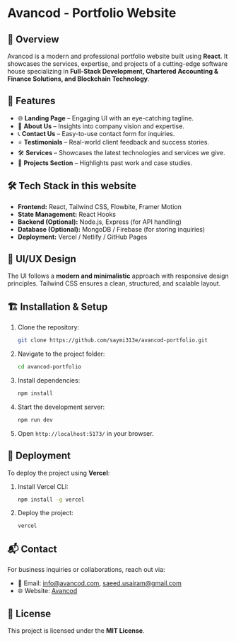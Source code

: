 # Avancod - Portfolio Website

## 🚀 Overview
Avancod is a modern and professional portfolio website built using **React**. It showcases the services, expertise, and projects of a cutting-edge software house specializing in **Full-Stack Development, Chartered Accounting & Finance Solutions, and Blockchain Technology**.

## 📌 Features
- 🌐 **Landing Page** – Engaging UI with an eye-catching tagline.
- 🏢 **About Us** – Insights into company vision and expertise.
- 📞 **Contact Us** – Easy-to-use contact form for inquiries.
- ⭐ **Testimonials** – Real-world client feedback and success stories.
- 🛠️ **Services** – Showcases the latest technologies and services we give.
- 📑 **Projects Section** – Highlights past work and case studies.

## 🛠️ Tech Stack in this website
- **Frontend:** React, Tailwind CSS, Flowbite, Framer Motion
- **State Management:** React Hooks
- **Backend (Optional):** Node.js, Express (for API handling)
- **Database (Optional):** MongoDB / Firebase (for storing inquiries)
- **Deployment:** Vercel / Netlify / GitHub Pages

## 🎨 UI/UX Design
The UI follows a **modern and minimalistic** approach with responsive design principles. Tailwind CSS ensures a clean, structured, and scalable layout.

## 🏗️ Installation & Setup
1. Clone the repository:
   ```sh
   git clone https://github.com/saymi313e/avancod-portfolio.git
   ```
2. Navigate to the project folder:
   ```sh
   cd avancod-portfolio
   ```
3. Install dependencies:
   ```sh
   npm install
   ```
4. Start the development server:
   ```sh
   npm run dev
   ```
5. Open `http://localhost:5173/` in your browser.

## 🚀 Deployment
To deploy the project using **Vercel**:
1. Install Vercel CLI:
   ```sh
   npm install -g vercel
   ```
2. Deploy the project:
   ```sh
   vercel
   ```

## 📬 Contact
For business inquiries or collaborations, reach out via:
- 📧 Email: info@avancod.com, saeed.usairam@gmail.com
- 🌐 Website: [Avancod](https://avancod.com)

## 📜 License
This project is licensed under the **MIT License**.
